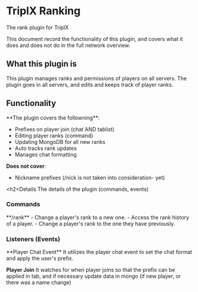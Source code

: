 <h1>TriplX Ranking</h1>
The rank plugin for TriplX

This document record the functionality of this plugin, and covers what it does and does not do in the full network overview.


<h2>What this plugin is</h2>
This plugin manages ranks and permissions of players on all servers. The plugin goes in all servers, and edits and keeps track of player ranks.

<h2>Functionality</h2>
**The plugin covers the followning**:

 - Prefixes on player join (chat AND tablist)
 - Editing player ranks (command)
 - Updating MongoDB for all new ranks
 - Auto tracks rank updates
 - Manages chat formatting
 
 
**Does not cover**:

 - Nickname prefixes (/nick is not taken into consideration- yet)
 


<h2<Details</h2>
The details of the plugin (commands, events)

<h3>Commands</h3>
**/rank** 
  <set> <player> <rank> - Change a player's rank to a new one.
  <history> <player> - Access the rank history of a player.
  <revert> <player> - Change a player's rank to the one they have previously.
    

<h3>Listeners (Events)</h3>
**Player Chat Event**
  It utilizes the player chat event to set the chat format and apply the user's prefix. 
  
**Player Join**
  It watches for when player joins so that the prefix can be applied in tab, 
  and if necessary update data in mongo (if new player, or there was a name change)
    
  

    


